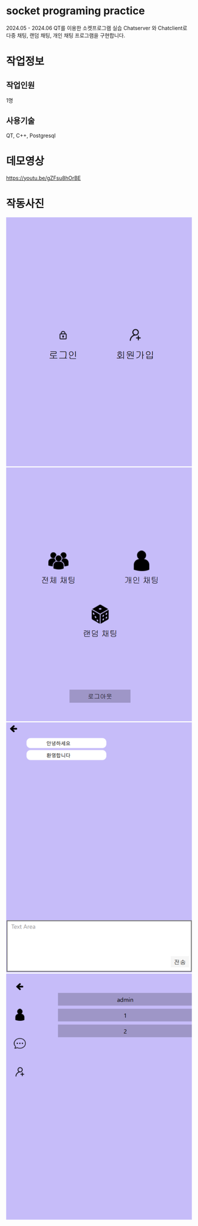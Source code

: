 # socket programing practice
2024.05 - 2024.06
QT를 이용한 소켓프로그램 실습
Chatserver 와 Chatclient로 다중 채팅, 랜덤 채팅, 개인 채팅 프로그램을 구현합니다.
# 작업정보
## 작업인원
1명
## 사용기술
QT, C++, Postgresql
# 데모영상
https://youtu.be/gZFsu8hOrBE
# 작동사진
![구조도](img/1.png)  
![구조도](img/2.png)  
![구조도](img/3.png)  
![구조도](img/4.png)  
